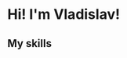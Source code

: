 <div align="left">
  <h1>Hi! I'm Vladislav!</h1>
  <div id="skills">
   <h2>My skills</h2>
  </div>
</div>  
